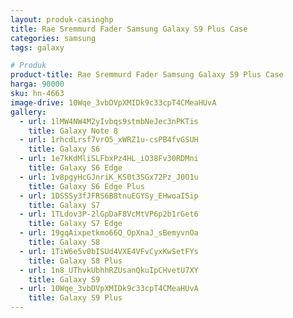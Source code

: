 ```yaml
---
layout: produk-casinghp
title: Rae Sremmurd Fader Samsung Galaxy S9 Plus Case
categories: samsung
tags: galaxy

# Produk
product-title: Rae Sremmurd Fader Samsung Galaxy S9 Plus Case
harga: 90000
sku: hn-4663
image-drive: 10Wqe_3vbDVpXMIDk9c33cpT4CMeaHUvA
gallery:
  - url: 1lMW4NW4M2yIvbqs9stmbNeJec3nPKTis
    title: Galaxy Note 8
  - url: 1rhcdLrsf7vrO5_xWRZ1u-csPB4fvGSUH
    title: Galaxy S6
  - url: 1e7kKdMliSLFbxPz4HL_iO38Fv30RDMni
    title: Galaxy S6 Edge
  - url: 1v8pgyHcGJnriK_KS0t3SGx72Pz_J0O1u
    title: Galaxy S6 Edge Plus
  - url: 1DSSSy3fJFRS6B8tnuEGYSy_EHwoaISip
    title: Galaxy S7
  - url: 1TLdov3P-2lGpDaF8VcMtVP6p2b1rGet6
    title: Galaxy S7 Edge
  - url: 19gqAixpetkmo66Q_OpXnaJ_sBemyvnOa
    title: Galaxy S8
  - url: 1TiW6e5v0bISUd4VXE4VFvCyxKwSetFYs
    title: Galaxy S8 Plus
  - url: 1n8_UThvkUbhhRZUsanQkuIpCHvetU7XY
    title: Galaxy S9
  - url: 10Wqe_3vbDVpXMIDk9c33cpT4CMeaHUvA
    title: Galaxy S9 Plus
---
```

